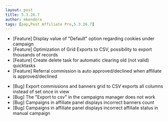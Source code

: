 ```yaml
---
layout: post
title: 5.3.26.7
author: mkendera
tags: [pap,Post Affiliate Pro,5.3.26.7]
---
```


- [Feature] Display value of "Default" option regarding cookies under campaign
- [Feature] Optimization of Grid Exports to CSV, possibility to export thousands of records
- [Feature] Create delete task for automatic clearing old (not valid) quicktasks
- [Feature] Referral commission is auto approved/declined when affiliate is approved/declined

<!--more-->

- [Bug] Export commissions and banners grid to CSV exports all columns instead of set once in view
- [Bug] The "Export to csv" in the campaigns manager does not work
- [Bug] Campaigns in affiliate panel displays incorrect banners count
- [Bug] Campaigns in affiliate panel displays incorrect affiliate status in manual campaign
